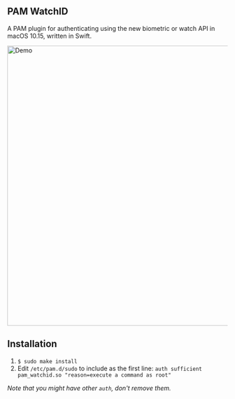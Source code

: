 PAM WatchID
-----------
A PAM plugin for authenticating using the new biometric or watch API in macOS 10.15, written in Swift.

<img src="https://cloud.githubusercontent.com/assets/232113/20745146/c5bd64d0-b694-11e6-8963-cc6f6a16d1f8.gif" alt="Demo" width="640" />

Installation
------------

1. `$ sudo make install`
2. Edit `/etc/pam.d/sudo` to include as the first line: `auth sufficient pam_watchid.so "reason=execute a command as root"`

_Note that you might have other `auth`, don't remove them._
